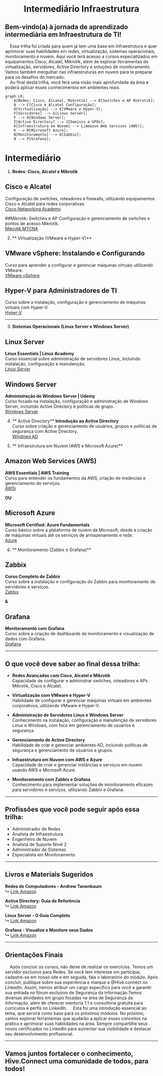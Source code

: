 <h1 align="center">Intermediário Infraestrutura</h1>

## Bem-vindo(a) à jornada de aprendizado intermediária em Infraestrutura de TI!  
&nbsp;&nbsp;&nbsp;&nbsp;Essa trilha foi criada para quem já tem uma base em Infraestrutura e quer aprimorar suas habilidades em redes, virtualização, sistemas operacionais, monitoramento e nuvem. Aqui você terá acesso a cursos especializados em equipamentos Cisco, Alcatel, Mikrotik, além de explorar ferramentas de virtualização, servidores, Active Directory e soluções de monitoramento. Vamos também mergulhar nas infraestruturas em nuvem para te preparar para os desafios do mercado.  
&nbsp;&nbsp;&nbsp;&nbsp;Ao final desta trilha, você terá uma visão mais aprofundada da área e poderá aplicar esses conhecimentos em ambientes reais.

```mermaid
graph LR;
    A[Redes: Cisco, Alcatel, Mikrotik] --> B[Switches e AP Mikrotik];
    A --> C[Cisco e Alcatel Configuração];
    D[Virtualização] --> E[VMware e Hyper-V];
    F[Servidores] --> G[Linux Server];
    F --> H[Windows Server];
    I[Active Directory] --> J[Domínio e GPOs];
    K[Infraestrutura em Nuvem] --> L[Amazon Web Services (AWS)];
    K --> M[Microsoft Azure];
    N[Monitoramento] --> O[Zabbix];
    N --> P[Grafana];
```

# Intermediário

1. **Redes: Cisco, Alcatel e Mikrotik**

## Cisco e Alcatel
Configuração de switches, roteadores e firewalls, utilizando equipamentos Cisco e Alcatel para redes corporativas.  
[Cisco Networking Academy](https://www.netacad.com/courses)

##Mikrotik: Switches e AP
Configuração e gerenciamento de switches e pontos de acesso Mikrotik.  
[Mikrotik MTCNA](https://www.mikrotik.com/training)


2. ** Virtualização (VMware e Hyper-V)**

## VMware vSphere: Instalando e Configurando
Curso para aprender a configurar e gerenciar máquinas virtuais utilizando VMware.  
[VMware vSphere](https://www.vmware.com/education-services/certification/vsphere.html)

## Hyper-V para Administradores de TI
Curso sobre a instalação, configuração e gerenciamento de máquinas virtuais com Hyper-V.  
[Hyper-V](https://learn.microsoft.com/pt-br/virtualization/hyper-v-on-windows/)

---

3. **Sistemas Operacionais (Linux Server e Windows Server)**

## Linux Server
**Linux Essentials | Linux Academy**  
Curso essencial sobre administração de servidores Linux, incluindo instalação, configuração e manutenção.  
[Linux Server](https://www.linuxacademy.com)

## Windows Server
**Administração de Windows Server | Udemy**  
Curso focado na instalação, configuração e administração de Windows Server, incluindo Active Directory e políticas de grupo.  
[Windows Server](https://www.udemy.com/course/administracao-windows-server/)

4. ** Active Directory**
**Introdução ao Active Directory**  
Curso sobre criação e gerenciamento de usuários, grupos e políticas de segurança com Active Directory.  
[Windows AD](https://learn.microsoft.com/pt-br/)

5. ** Infraestrutura em Nuvem (AWS e Microsoft Azure)**

## Amazon Web Services (AWS)
**AWS Essentials | AWS Training**  
Curso para entender os fundamentos da AWS, criação de instâncias e gerenciamento de serviços.  
[AWSi](https://aws.amazon.com/training/)

**OU**

## Microsoft Azure
**Microsoft Certified: Azure Fundamentals**  
Curso básico sobre a plataforma de nuvem da Microsoft, desde a criação de máquinas virtuais até os serviços de armazenamento e rede.  
[Azure](https://learn.microsoft.com/pt-br/certifications/azure-fundamentals/)

6. ** Monitoramento (Zabbix e Grafana)**

## Zabbix
**Curso Completo de Zabbix**  
Curso sobre a instalação e configuração do Zabbix para monitoramento de servidores e serviços.  
[Zabbix](https://www.zabbix.com/documentation/current/manual/)

**&**

## Grafana
**Monitoramento com Grafana**  
Curso sobre a criação de dashboards de monitoramento e visualização de dados com Grafana.  
[Grafana](https://grafana.com/docs/grafana/latest/)

---

## O que você deve saber ao final dessa trilha:

- **Redes Avançadas com Cisco, Alcatel e Mikrotik**  
   Capacidade de configurar e administrar switches, roteadores e APs Mikrotik, Cisco e Alcatel.

- **Virtualização com VMware e Hyper-V**  
   Habilidade de configurar e gerenciar máquinas virtuais em ambientes corporativos, utilizando VMware e Hyper-V.

- **Administração de Servidores Linux e Windows Server**  
   Conhecimento na instalação, configuração e manutenção de servidores Linux e Windows, com foco em gerenciamento de usuários e segurança.

- **Gerenciamento de Active Directory**  
   Habilidade de criar e gerenciar ambientes AD, incluindo políticas de segurança e gerenciamento de usuários e grupos.

- **Infraestrutura em Nuvem com AWS e Azure**  
   Capacidade de criar e gerenciar instâncias e serviços em nuvem usando AWS e Microsoft Azure.

- **Monitoramento com Zabbix e Grafana**  
   Conhecimento para implementar soluções de monitoramento eficazes para servidores e serviços, utilizando Zabbix e Grafana.

---

## Profissões que você pode seguir após essa trilha:

- Administrador de Redes
- Analista de Infraestrutura
- Engenheiro de Nuvem
- Analista de Suporte Nível 2
- Administrador de Sistemas
- Especialista em Monitoramento

---

## Livros e Materiais Sugeridos

**Redes de Computadores – Andrew Tanenbaum**  
↳ [Link Amazon](https://www.amazon.com.br/Redes-Computadores-Andrew-Tanenbaum/dp/8535245056)

**Active Directory: Guia de Referência**  
↳ [Link Amazon](https://www.amazon.com.br/Active-Directory-Guia-Refer%C3%AAncia/dp/8574527109)

**Linux Server - O Guia Completo**  
↳ [Link Amazon](https://www.amazon.com.br/Linux-Server-Guia-Completo/dp/8535245022)

**Grafana - Visualize e Monitore seus Dados**  
↳ [Link Amazon](https://www.amazon.com.br/Grafana-Visualize-Monitore-seus-Dados/dp/8597011005)

---
## Orientações Finais
&nbsp;&nbsp;&nbsp;&nbsp;Após concluir os cursos, não deixe de realizar os exercícios. Temos um servidor exclusivo para Redes. Se você tem interesse em participar, cadastre-se em nosso site e em seguida, fala o laboratório do módulo. Após concluir, publique sobre sua experiência e marque a @Hive.connect no LinkedIn. Assim, iremos atribuir um cargo específico para você e garantir sua entrada no fórum exclusivo de Segurança da Informação.Temos diversas atividades em grupo focadas na área de Segurança da Informação, além de oferecer mentoria 1:1 e consultoria gratuita para currículos e perfis no LinkedIn.
&nbsp;&nbsp;&nbsp;&nbsp;Esta foi uma introdução essencial ao tema, que servirá como base para os próximos módulos. No próximo, vamos explorar ferramentas que ajudarão a aplicar esses conceitos na prática e aprimorar suas habilidades na área. Sempre compartilhe seus novos certificados no LinkedIn para aumentar sua visibilidade e destacar seu desenvolvimento profissional.  

---  

## Vamos juntos fortalecer o conhecimento, Hive.Connect uma comunidade de todos, para todos!
